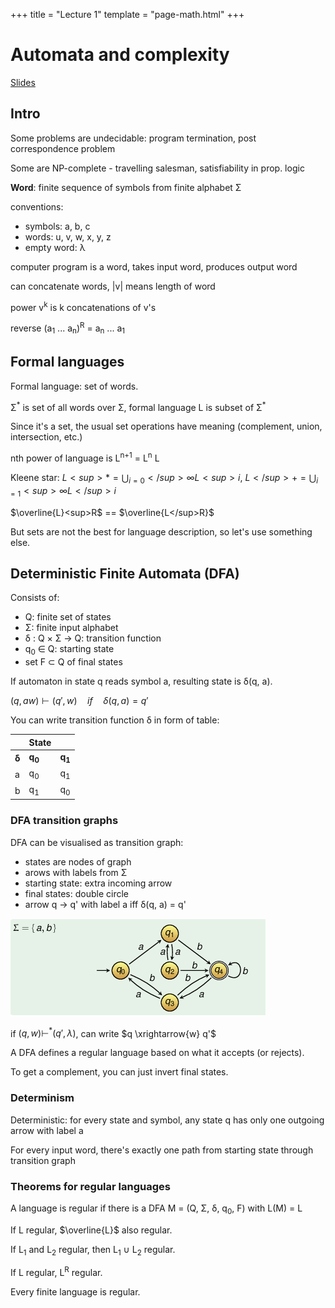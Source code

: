 +++
title = "Lecture 1"
template = "page-math.html"
+++

# Automata and complexity

[Slides](http://joerg.endrullis.de/automata/)

## Intro

Some problems are undecidable: program termination, post correspondence
problem

Some are NP-complete - travelling salesman, satisfiability in
prop. logic

**Word**: finite sequence of symbols from finite alphabet Σ

conventions:

-   symbols: a, b, c
-   words: u, v, w, x, y, z
-   empty word: λ

computer program is a word, takes input word, produces output word

can concatenate words, \|v\| means length of word

power v<sup>k</sup> is k concatenations of v's

reverse (a<sub>1</sub> ... a<sub>n</sub>)<sup>R</sup> = a<sub>n</sub> ... a<sub>1</sub>

## Formal languages

Formal language: set of words.

Σ<sup>\*</sup> is set of all words over Σ, formal language L is subset of Σ<sup>\*</sup>

Since it's a set, the usual set operations have meaning (complement,
union, intersection, etc.)

nth power of language is L<sup>n+1</sup> = L<sup>n</sup> L

Kleene star: $L<sup>* = \bigcup_{i=0}</sup>{\infty} L<sup>i$, $L</sup>+ = \bigcup_{i=1}<sup>{\infty} L</sup>i$

$\overline{L}<sup>R$ == $\overline{L</sup>R}$

But sets are not the best for language description, so let's use something else.

## Deterministic Finite Automata (DFA)

Consists of:

-   Q: finite set of states
-   Σ: finite input alphabet
-   δ : Q × Σ → Q: transition function
-   q<sub>0</sub> ∈ Q: starting state
-   set F ⊂ Q of final states

If automaton in state q reads symbol a, resulting state is δ(q, a).

$(q, aw) \vdash (q', w) \quad if \quad \delta(q, a) = q'$

You can write transition function δ in form of table:

|       | State              ||
| ---   | ------   | ------   |
| **δ** | **q<sub>0</sub>** | **q<sub>1</sub>** |
| a     | q<sub>0</sub>     | q<sub>1</sub>     |
| b     | q<sub>1</sub>     | q<sub>0</sub>     |



### DFA transition graphs

DFA can be visualised as transition graph:

-   states are nodes of graph
-   arows with labels from Σ
-   starting state: extra incoming arrow
-   final states: double circle
-   arrow q → q\' with label a iff δ(q, a) = q\'

![](880d7e035dcb41b290b260eb932562c7.png)

if $(q, w) \vdash^* (q', λ)$, can write $q \xrightarrow{w} q'$

A DFA defines a regular language based on what it accepts (or rejects).

To get a complement, you can just invert final states.

### Determinism

Deterministic: for every state and symbol, any state q has only one
outgoing arrow with label a

For every input word, there\'s exactly one path from starting state
through transition graph

### Theorems for regular languages

A language is regular if there is a DFA M = (Q, Σ, δ, q<sub>0</sub>, F) with L(M) = L

If L regular, $\overline{L}$ also regular.

If L<sub>1</sub> and L<sub>2</sub> regular, then L<sub>1</sub> ∪ L<sub>2</sub> regular.

If L regular, L<sup>R</sup> regular.

Every finite language is regular.
